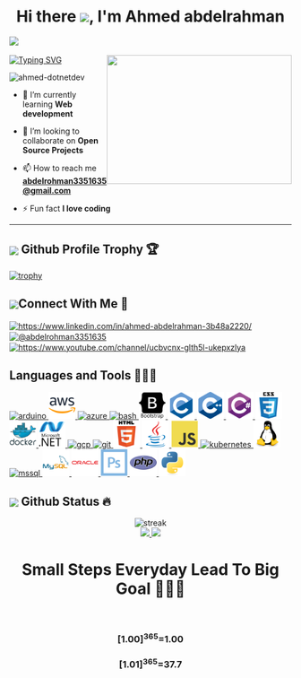 <h1 align="center">Hi there <img src="https://gifdb.com/images/file/waving-hand-emoticon-bye-iv3dmo7t5vdlvr8m.gif" width="35">, I'm Ahmed abdelrahman</h1>


![](http://github-profile-summary-cards.vercel.app/api/cards/profile-details?username=Ahmed-DotNetDev&theme=solarized_dark)

<img src="https://cdn.dribbble.com/users/1162077/screenshots/3848914/programmer.gif" alt="" align="right" width="330px" height="230px">


[![Typing SVG](https://readme-typing-svg.herokuapp.com?font=Fira+Code&weight=900&size=23&duration=3000&pause=10&color=38C2FF&width=435&lines=I'm+.NET+Full+Stack+Developer;Youtuber;Always+Learning+New+Things)](https://git.io/typing-svg)




<p align="left"> <img src="https://komarev.com/ghpvc/?username=ahmed-dotnetdev&label=Profile%20views&color=39f97c&style=flat" alt="ahmed-dotnetdev" /> </p>



- 🌱 I’m currently learning **Web development**

- 👯 I’m looking to collaborate on **Open Source Projects**

- 📫 How to reach me **abdelrohman3351635@gmail.com**

- ⚡ Fun fact **I love coding**

   
<hr>
<h2><img src = "https://i.pinimg.com/originals/65/c4/f4/65c4f452571be1261e9c623f7da488ac.gif" width ="35" align="center">  Github Profile Trophy 🏆</h2>

[![trophy](https://github-profile-trophy.vercel.app/?username=Ahmed-DotNetDev&theme=algolia&row=1&col=6)](https://github.com/ryo-ma/github-profile-trophy)



<h2><img src='https://raw.githubusercontent.com/ShahriarShafin/ShahriarShafin/main/Assets/handshake.gif' width="80" align="center">Connect With Me 🤝</h2>

<a href="https://www.linkedin.com/in/ahmed-abdelrahman-3b48a2220/" target="blank"><img align="center" src="https://raw.githubusercontent.com/rahuldkjain/github-profile-readme-generator/master/src/images/icons/Social/linked-in-alt.svg" alt="https://www.linkedin.com/in/ahmed-abdelrahman-3b48a2220/" height="30" width="40" /></a>
<a href="https://medium.com/@abdelrohman3351635" target="blank"><img align="center" src="https://raw.githubusercontent.com/rahuldkjain/github-profile-readme-generator/master/src/images/icons/Social/medium.svg" alt="@abdelrohman3351635" height="30" width="40" /></a>
<a href="https://www.youtube.com/channel/UCbvcNX-GLtH5L-UKEPxZLyA" target="blank"><img align="center" src="https://raw.githubusercontent.com/rahuldkjain/github-profile-readme-generator/master/src/images/icons/Social/youtube.svg" alt="https://www.youtube.com/channel/ucbvcnx-glth5l-ukepxzlya" height="30" width="40" /></a>
</p>


<h2 align="left">Languages and Tools 👨🏻‍💻</h2>
<p align="left"> <a href="https://www.arduino.cc/" target="_blank" rel="noreferrer"> <img src="https://cdn.worldvectorlogo.com/logos/arduino-1.svg" alt="arduino" width="48" height="48"/> </a> <a href="https://aws.amazon.com" target="_blank" rel="noreferrer"> <img src="https://raw.githubusercontent.com/devicons/devicon/master/icons/amazonwebservices/amazonwebservices-original-wordmark.svg" alt="aws" width="48" height="48"/> </a> <a href="https://azure.microsoft.com/en-in/" target="_blank" rel="noreferrer"> <img src="https://www.vectorlogo.zone/logos/microsoft_azure/microsoft_azure-icon.svg" alt="azure" width="48" height="48"/> </a> <a href="https://www.gnu.org/software/bash/" target="_blank" rel="noreferrer"> <img src="https://www.vectorlogo.zone/logos/gnu_bash/gnu_bash-icon.svg" alt="bash" width="48" height="48"/> </a> <a href="https://getbootstrap.com" target="_blank" rel="noreferrer"> <img src="https://raw.githubusercontent.com/devicons/devicon/master/icons/bootstrap/bootstrap-plain-wordmark.svg" alt="bootstrap" width="48" height="48"/> </a> <a href="https://www.cprogramming.com/" target="_blank" rel="noreferrer"> <img src="https://raw.githubusercontent.com/devicons/devicon/master/icons/c/c-original.svg" alt="c" width="48" height="48"/> </a> <a href="https://www.w3schools.com/cpp/" target="_blank" rel="noreferrer"> <img src="https://raw.githubusercontent.com/devicons/devicon/master/icons/cplusplus/cplusplus-original.svg" alt="cplusplus" width="48" height="48"/> </a> <a href="https://www.w3schools.com/cs/" target="_blank" rel="noreferrer"> <img src="https://raw.githubusercontent.com/devicons/devicon/master/icons/csharp/csharp-original.svg" alt="csharp" width="48" height="48"/> </a> <a href="https://www.w3schools.com/css/" target="_blank" rel="noreferrer"> <img src="https://raw.githubusercontent.com/devicons/devicon/master/icons/css3/css3-original-wordmark.svg" alt="css3" width="48" height="48"/> </a> <a href="https://www.docker.com/" target="_blank" rel="noreferrer"> <img src="https://raw.githubusercontent.com/devicons/devicon/master/icons/docker/docker-original-wordmark.svg" alt="docker" width="48" height="48"/> </a> <a href="https://dotnet.microsoft.com/" target="_blank" rel="noreferrer"> <img src="https://raw.githubusercontent.com/devicons/devicon/master/icons/dot-net/dot-net-original-wordmark.svg" alt="dotnet" width="48" height="48"/> </a> <a href="https://cloud.google.com" target="_blank" rel="noreferrer"> <img src="https://www.vectorlogo.zone/logos/google_cloud/google_cloud-icon.svg" alt="gcp" width="48" height="48"/> </a> <a href="https://git-scm.com/" target="_blank" rel="noreferrer"> <img src="https://www.vectorlogo.zone/logos/git-scm/git-scm-icon.svg" alt="git" width="48" height="48"/> </a> <a href="https://www.w3.org/html/" target="_blank" rel="noreferrer"> <img src="https://raw.githubusercontent.com/devicons/devicon/master/icons/html5/html5-original-wordmark.svg" alt="html5" width="48" height="48"/> </a> <a href="https://www.java.com" target="_blank" rel="noreferrer"> <img src="https://raw.githubusercontent.com/devicons/devicon/master/icons/java/java-original.svg" alt="java" width="48" height="48"/> </a> <a href="https://developer.mozilla.org/en-US/docs/Web/JavaScript" target="_blank" rel="noreferrer"> <img src="https://raw.githubusercontent.com/devicons/devicon/master/icons/javascript/javascript-original.svg" alt="javascript" width="48" height="48"/> </a> <a href="https://kubernetes.io" target="_blank" rel="noreferrer"> <img src="https://www.vectorlogo.zone/logos/kubernetes/kubernetes-icon.svg" alt="kubernetes" width="48" height="48"/> </a> <a href="https://www.linux.org/" target="_blank" rel="noreferrer"> <img src="https://raw.githubusercontent.com/devicons/devicon/master/icons/linux/linux-original.svg" alt="linux" width="48" height="48"/> </a> <a href="https://www.microsoft.com/en-us/sql-server" target="_blank" rel="noreferrer"> <img src="https://www.svgrepo.com/show/303229/microsoft-sql-server-logo.svg" alt="mssql" width="48" height="48"/> </a> <a href="https://www.mysql.com/" target="_blank" rel="noreferrer"> <img src="https://raw.githubusercontent.com/devicons/devicon/master/icons/mysql/mysql-original-wordmark.svg" alt="mysql" width="48" height="48"/> </a> <a href="https://www.oracle.com/" target="_blank" rel="noreferrer"> <img src="https://raw.githubusercontent.com/devicons/devicon/master/icons/oracle/oracle-original.svg" alt="oracle" width="48" height="48"/> </a> <a href="https://www.photoshop.com/en" target="_blank" rel="noreferrer"> <img src="https://raw.githubusercontent.com/devicons/devicon/master/icons/photoshop/photoshop-line.svg" alt="photoshop" width="48" height="48"/> </a> <a href="https://www.php.net" target="_blank" rel="noreferrer"> <img src="https://raw.githubusercontent.com/devicons/devicon/master/icons/php/php-original.svg" alt="php" width="48" height="48"/> </a> <a href="https://www.python.org" target="_blank" rel="noreferrer"> <img src="https://raw.githubusercontent.com/devicons/devicon/master/icons/python/python-original.svg" alt="python" width="48" height="48"/> </a> </p>


<h2><img src = "https://media4.giphy.com/media/A8T56uwdlmR698KmKe/giphy.gif" width ="35" align="center">  Github Status 🔥 </h2>

[comment]: <> (for streak dark theme => &theme=dark || for progress dark theme => &theme=react)
<p align="center">
	<img src="https://github-readme-streak-stats.herokuapp.com/?user=Ahmed-DotNetDev&theme=react" alt="streak"/> <br>
	<a href="https://github.com/Ahmed-DotNetDev">
  <img height="170em" src="https://github-readme-stats.vercel.app/api?username=Ahmed-DotNetDev&show_icons=true&count_private=true&theme=react&include_all_commits=true"/>
  <img height="170em" src="https://github-readme-stats-eight-theta.vercel.app/api/top-langs/?username=Ahmed-DotNetDev&theme=react&layout=compact"/>
</a> 
</p>


<h1 align="center">Small Steps Everyday Lead To Big Goal 🤸‍♂️💪</h1><br>

<strong><h3 align="center">[1.00]<sup>365</sup>=1.00</h4></strong>
<strong><h3 align="center">[1.01]<sup>365</sup>=37.7</h4></strong>
 

